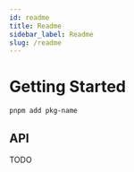 ```yaml
---
id: readme
title: Readme
sidebar_label: Readme
slug: /readme
---
```


# Getting Started

```
pnpm add pkg-name
```

## API

TODO
